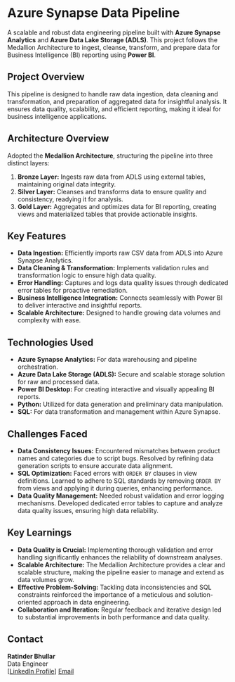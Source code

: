 # Azure Synapse Data Pipeline

A scalable and robust data engineering pipeline built with **Azure Synapse Analytics** and **Azure Data Lake Storage (ADLS)**. This project follows the Medallion Architecture to ingest, cleanse, transform, and prepare data for Business Intelligence (BI) reporting using **Power BI**.

## Project Overview

This pipeline is designed to handle raw data ingestion, data cleaning and transformation, and preparation of aggregated data for insightful analysis. It ensures data quality, scalability, and efficient reporting, making it ideal for business intelligence applications.

## Architecture Overview

Adopted the **Medallion Architecture**, structuring the pipeline into three distinct layers:

1. **Bronze Layer:** Ingests raw data from ADLS using external tables, maintaining original data integrity.
2. **Silver Layer:** Cleanses and transforms data to ensure quality and consistency, readying it for analysis.
3. **Gold Layer:** Aggregates and optimizes data for BI reporting, creating views and materialized tables that provide actionable insights.


## Key Features

- **Data Ingestion:** Efficiently imports raw CSV data from ADLS into Azure Synapse Analytics.
- **Data Cleaning & Transformation:** Implements validation rules and transformation logic to ensure high data quality.
- **Error Handling:** Captures and logs data quality issues through dedicated error tables for proactive remediation.
- **Business Intelligence Integration:** Connects seamlessly with Power BI to deliver interactive and insightful reports.
- **Scalable Architecture:** Designed to handle growing data volumes and complexity with ease.

## Technologies Used

- **Azure Synapse Analytics:** For data warehousing and pipeline orchestration.
- **Azure Data Lake Storage (ADLS):** Secure and scalable storage solution for raw and processed data.
- **Power BI Desktop:** For creating interactive and visually appealing BI reports.
- **Python:** Utilized for data generation and preliminary data manipulation.
- **SQL:** For data transformation and management within Azure Synapse.

## Challenges Faced

- **Data Consistency Issues:** Encountered mismatches between product names and categories due to script bugs. Resolved by refining data generation scripts to ensure accurate data alignment.
- **SQL Optimization:** Faced errors with `ORDER BY` clauses in view definitions. Learned to adhere to SQL standards by removing `ORDER BY` from views and applying it during queries, enhancing performance.
- **Data Quality Management:** Needed robust validation and error logging mechanisms. Developed dedicated error tables to capture and analyze data quality issues, ensuring high data reliability.

## Key Learnings

- **Data Quality is Crucial:** Implementing thorough validation and error handling significantly enhances the reliability of downstream analyses.
- **Scalable Architecture:** The Medallion Architecture provides a clear and scalable structure, making the pipeline easier to manage and extend as data volumes grow.
- **Effective Problem-Solving:** Tackling data inconsistencies and SQL constraints reinforced the importance of a meticulous and solution-oriented approach in data engineering.
- **Collaboration and Iteration:** Regular feedback and iterative design led to substantial improvements in both performance and data quality.

## Contact

**Ratinder Bhullar**  
Data Engineer  
[[LinkedIn Profile](https://www.linkedin.com/in/ratinder-bhullar/)] 
[Email](mailto:ratinder.bhullar1@gmail.com)
